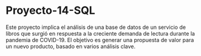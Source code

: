 # Proyecto-14-SQL
Este proyecto implica el análisis de una base de datos de un servicio de libros que surgió en respuesta a la creciente demanda de lectura durante la pandemia de COVID-19. El objetivo es generar una propuesta de valor para un nuevo producto, basado en varios análisis clave.
